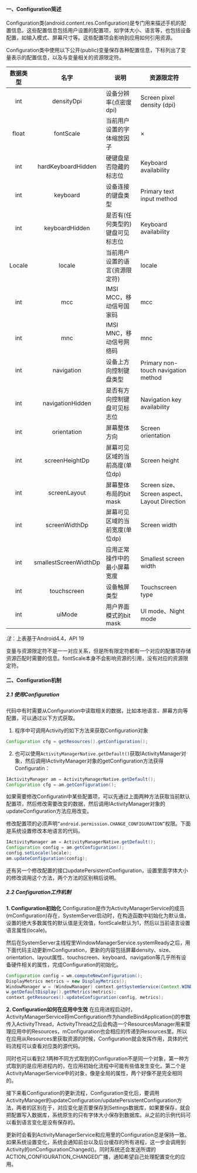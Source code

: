 #### 一、Configuration简述

Configuration类(android.content.res.Configuration)是专门用来描述手机的配置信息。这些配置信息包括用户设置的配置项，如字体大小、语言等，也包括设备配置，如输入模式、屏幕尺寸等。这些配置项会影响到应用如何引用资源。

Configuration类中使用以下公开(public)变量保存各种配置信息，下标列出了变量表示的配置信息，以及与变量相关的资源限定符。

|数据类型|名字|说明|资源限定符|
|:-----:|:-----:|-----|------|
|int|densityDpi|设备分辨率(点密度dpi)|Screen pixel density (dpi)|
|float|fontScale|当前用户设置的字体缩放因子|×|
|int|hardKeyboardHidden|硬键盘是否隐藏的标志位|Keyboard availability|
|int|keyboard|设备连接的键盘类型|Primary text input method|
|int|keyboardHidden|是否有(任何类型的)键盘可见标志位|Keyboard availability|
|Locale|locale|当前用户设置的语言(资源限定符)|locale|
|int|mcc|IMSI MCC，移动信号国家码|mcc|
|int|mnc|IMSI MNC，移动信号网络码|mnc|
|int|navigation|设备上方向控制键盘类型|Primary non-touch navigation method|
|int|navigationHidden|是否有方向控制键盘可见标志位|Navigation key availability|
|int|orientation|屏幕整体方向|Screen orientation|
|int|screenHeightDp|屏幕可见区域的当前高度(单位dp)|Screen height|
|int|screenLayout|屏幕整体布局的bit mask|Screen size、Screen aspect、Layout Direction|
|int|screenWidthDp|屏幕可见区域的当前宽度(单位dp)|Screen width|
|int|smallestScreenWidthDp|应用正常操作中的最小屏幕宽度|Smallest screen width|
|int|touchscreen|设备触屏类型|Touchscreen type|
|int|uiMode|用户界面模式的bit mask|UI mode、Night mode|

*注*：上表基于Android4.4，API 19

变量与资源限定符不是一一对应关系，但是所有限定符都有一个对应的配置项存储资源匹配时需要的信息。fontScale本身不会影响资源的引用，没有对应的资源限定符。

#### 二、Configuration机制

##### 2.1 使用Configuration

代码中有时需要从Configuration中读取相关的数据，比如本地语言、屏幕方向等配置，可以通过以下方式获取。

1. 程序中可调用Activity的如下方法来获取Configuration对象
```Java
Configuration cfg = getResources().getConfiguration();
```
2. 也可以使用`ActivityManagerNative.getDefault()`获取IActivityManager对象，然后调用IActivityManager对象的getConfiguration方法获得Configuratin：
```Java
IActivityManager am = ActivityManagerNative.getDefault();
Configuration cfg = am.getConfiguration();
```

如果需要修改Configuratin中某些配置项，可以先通过上面两种方法获取当前默认配置项，然后修改需要改变的数据，然后调用IActivityManager对象的updateConfiguration方法应用改变。

修改配置项的必须声明`”android.permission.CHANGE_CONFIGURATION”`权限。下面是系统设置修改本地语言的代码。
```Java
IActivityManager am = ActivityManagerNative.getDefault();
Configuration config = am.getConfiguration();
config.setLocale(locale);
am.updateConfiguration(config);
```

还有另一个修改配置的接口updatePersistentConfiguration，设置里面字体大小的修改调用这个方法，两个方法的区别稍后说明。

##### 2.2 Configuration工作机制

**1. Configuration初始化**
Configuration是作为ActivityManagerService的成员(mConfiguration)存在，SystemServer启动时，在构造函数中初始化为默认值，设置的绝大多数属性的默认值是无效值，fontScale默认为1，然后以当前语言设置语言属性(locale)。

然后在SystemServer主线程里WindowManagerService.systemReady之后，用下面代码主动更新mConfiguration，更新的内容包括屏幕density、size、orientation、layout属性、touchscreen、keyboard、navigation等几乎所有设备硬件相关的属性，完成Configuration的初始化。
```Java
Configuration config = wm.computeNewConfiguration();
DisplayMetrics metrics = new DisplayMetrics();
WindowManager w = (WindowManager) context.getSystemService(Context.WINDOW_SERVICE);
w.getDefaultDisplay().getMetrics(metrics);
context.getResources().updateConfiguration(config, metrics);
```
**2. Configuration如何在应用中生效**
在应用进程启动时，ActivityManagerService将mConfiguration作为handleBindApplication()的参数传入ActivityThread，ActivityThread之后会构造一个ResourcesManager用来管理应用中的Resources，mConfiguration也会相应的传递到Resources里。所以在应用从Resources里获取资源的时候，Configuration就会发挥作用，具体的代码流程可以查看对应类的源代码。

同时也可以看到2.1两种不同方式取到的Configuration不是同一个对象，第一种方式取到的是应用进程内的，在应用初始化流程中可能有些值发生变化。第二个是ActivityManagerService中的对象，像是全局的属性，两个好像不是完全相同的。

接下来看Configuration的更新流程，Configuration变化后，要调用ActivityManager的updateConfiguration/updatePersistentConfiguration方法，两者的区别在于，对应变化是否要保存到Settings数据库，如果要保存，就会把配置写入数据库，系统原生的只有字体大小保存到数据库。从之前的示例代码可以看到语言变化是没有保存的。

更新时会看到ActivityManagerService和应用里的Configuration总是保持一致。如果系统设置变化，系统会通知前台以及后台缓存的所有进程，这一步会调用到Activity的onConfigurationChanged()。同时系统还会发送所谓的ACTION_CONFIGURATION_CHANGED广播，通知希望自己处理配置变化的应用。
